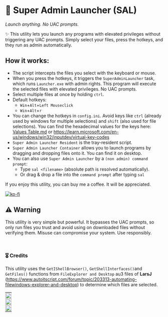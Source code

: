 # 🚀 Super Admin Launcher (SAL)
*Launch anything. No UAC prompts.*

✨ This utility lets you launch any programs with elevated privileges without triggering any UAC prompts.
Simply select your files, press the hotkeys, and they run as admin automatically.

## How it works:
- The script intercepts the files you select with the keyboard or mouse.
- When you press the hotkeys, it triggers the `SuperAdminLauncher` task, which runs `Launcher.exe` with admin rights. This program will execute the selected files with elevated privileges. No UAC prompts.
- Select multiple files at once by holding `ctrl`.
- Default hotkeys:
  - `Win`+`Alt`+`Left Mouseclick`
  - `Win`+`Alt`+`r` 
- You can change the hotkeys in `config.ini`. Avoid keys like `ctrl` (already used by windows for multiple selections) and `shift` (also used for file selections).
 You can find the hexadecimal values for the keys here: [Values Table.md](./Values%20Table.md) or https://learn.microsoft.com/en-us/windows/win32/inputdev/virtual-key-codes
- `Super Admin Launcher Resident` is the tray-resident script.
- `Super Admin Launcher Container` allows you to launch programs by dragging and dropping files onto it. You can find it on desktop.
- You can also use `Super Admin Launcher` by a `(non admin) command prompt`:
  - Type `sal <filename>` (absolute path is resolved automatically).
  - Or drag & drop a file into the `command prompt` after typing `sal`

If you enjoy this utility, you can buy me a coffee. It will be appreciated. 

  [![ko-fi](https://ko-fi.com/img/githubbutton_sm.svg)](https://ko-fi.com/roobp)  




## ⚠️ Warning
This utility is very simple but powerful. It bypasses the UAC prompts, so only run files you trust and avoid using on downloaded files without verifying them. Misuse can compromise your system. Use responsibly.

<br>

### 🎖️ Credits
This utility uses the `GetIShellBrowser()`, `GetShellInterfaces()`and `GetFiles()` functions from `FileExplorer and Desktop` au3 files of **LarsJ** (https://www.autoitscript.com/forum/topic/203313-automating-filewindows-explorer-and-desktop) to determine which files are selected.


<table style="width: 100%; text-align: left;">
  <tr>
    <td style="padding: 0; vertical-align: top;">
      <img src="https://github.com/roob-p/SuperAdminLauncher/blob/main/media/1.gif" style="width: 100%; height: auto;" />
    </td>
  </tr>
  <tr>
    <td style="padding: 0; vertical-align: top;">
      <img src="https://github.com/roob-p/SuperAdminLauncher/blob/main/media/2.gif" style="width: 100%; height: auto;" />
    </td>
  </tr>
   <tr>
    <td style="padding: 0; vertical-align: top;">
      <img src="https://github.com/roob-p/SuperAdminLauncher/blob/main/media/3.gif" style="width: 100%; height: auto;" />
         </td>
  </tr>
</table>

